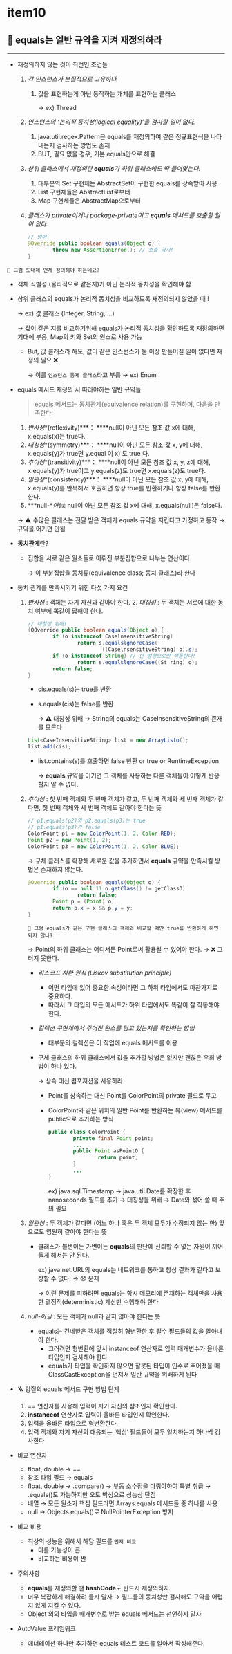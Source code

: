 # item10

## 🟰 equals는 일반 규약을 지켜 재정의하라

---

- 재정의하지 않는 것이 최선인 조건들
    1. *각 인스턴스가 본질적으로 고유하다.*
        1. 값을 표현하는게 아닌 동작하는 개체를 표현하는 클래스

           → ex) Thread

    2. *인스턴스의 ‘논리적 동치성(logical equality)’을 검사할 일이 없다.*
        1. java.util.regex.Pattern은 equals를 재정의하여 같은 정규표현식을 나타내는지 검사하는 방법도 존재
        2. BUT, 필요 없을 경우, 기본 equals만으로 해결
    3. *상위 클래스에서 재정의한 **equals**가 하위 클래스에도 딱 들어맞는다.*
        1. 대부분의 Set 구현체는 AbstractSet이 구현한 equals를 상속받아 사용
        2. List 구현체들은 AbstractList로부터
        3. Map 구현체들은 AbstractMap으로부터
    4. *클래스가 private이거나 package-private이고 **equals** 메서드를 호출할 일이 없다.*

        ```java
        // 방어
        @Override public boolean equals(Object o) {
        		throw new AssertionError(); // 호출 금지!
        }
        ```


`🤔 그럼 도대체 언제 정의해야 하는데요?`

- 객체 식별성 (물리적으로 같은지)가 아닌 논리적 동치성을 확인해야 함
+ 상위 클래스의 equals가 논리적 동치성을 비교하도록 재정의되지 않았을 때 !

  → ex) 값 클래스 (Integer, String, …)

  → 값이 같은 지를 비교하기위해 equals가 논리적 동치성을 확인하도록 재정의하면
  기대에 부응, Map의 키와 Set의 원소로 사용 가능

    - But, 값 클래스라 해도, 값이 같은 인스턴스가 둘 이상 만들어질 일이 없다면 재정의 필요 ❌

      → 이를 `인스턴스 통제 클래스`라고 부름
      → ex) Enum


- equals 메서드 재정의 시 따라야하는 일반 규약들

  > equals 메서드는 동치관계(equivalence relation)를 구현하며, 다음을 만족한다.
  >
    1. *반사성**(reflexivity)***： ****null이 아닌 모든 참조 값 x에 대해, x.equals(x)는 true다.
    2. *대칭성**(symmetry)***： ****null이 아닌 모든 참조 값 x, y에 대해, x.equals(y)가 true면 y.equal 이 x) 도 true 다.
    3. *추이성**(transitivity)***： ****null이 아닌 모든 참조 값 x, y, z에 대해, x.equals(y)가 true이고 y.equals(z)도 true면 x.equals(z)도 true다.
    4. *일관성**(consistency)***： ****null이 아닌 모든 참조 값 x, y에 대해, x.equals(y)를 반복해서 호출하면 항상 true를 반환하거나 항상 false를 반환한다.
    5. ***null-**아님*: null이 아닌 모든 참조 값 x에 대해, x.equals(null)은 false다.

  → ⚠️ 수많은 클래스는 전달 받은 객체가 equals 규약을 지킨다고 가정하고 동작
  → 규약을 어기면 안됨

- **동치관계**란?
    - 집합을 서로 같은 원소들로 이뤄진 부분집합으로 나누는 연산이다

      → 이 부분집합을 동치류(equivalence class; 동치 클래스)라 한다

- 동치 관계를 만족시키기 위한 다섯 가지 요건
    1. *반사성*
       : 객체는 자기 자신과 같아야 한다.
       2. *대칭성*
       : 두 객체는 서로에 대한 동치 여부에 똑같이 답해야 한다.

        ```java
        // 대칭성 위배!
        (QOverride public boolean equals(Object o) {
        		if (o instanceof CaselnsensitiveString)
        				return s.equalslgnoreCase(
        						((CaselnsensitiveString) o).s);
        		if (o instanceof String) // 한 방향으로만 작동한다!
        				return s.equalslgnoreCase((St ring) o);
        		return false;
        }
        ```

        - cis.equals(s)는 true를 반환
        - s.equals(cis)는 false를 반환

          → ⚠️ 대칭성 위배
          → String의 equals는 CaseInsensitiveString의 존재를 모른다

        ```java
        List<CaseInsensitiveString> list = new ArrayListo();
        list.add(cis);
        ```
        
        - list.contains(s)를 호출하면 false 반환 or true or RuntimeException
            
            → **equals** 규약을 어기면 그 객체를 사용하는 다른 객체들이 어떻게 반응할지 알 수 없다.
            
    3. *추이성*
    : 첫 번째 객체와 두 번째 객체가 같고, 두 번째 객체와 세 번째 객체가 같다면, 
    첫 번째 객체와 세 번째 객체도 같아야 한다는 뜻
        
        ```java
        // p1.equals(p2)와 p2.equals(p3)는 true
        // p1.equals(p3)가 false
        ColorPoint pl = new ColorPoint(1, 2, Color.RED);
        Point p2 = new Point(1, 2);
        ColorPoint p3 = new ColorPoint(1, 2, Color.BLUE);
        ```
        
        → 구체 클래스를 확장해 새로운 값을 추가하면서 **equals** 규약을 만족시킬 방법은 존재하지 않는다.
        
        ```java
        @Override public boolean equals(Object o) {
        		if (o == null 11 o.getClass() != getClassO)
        				return false;
        		Point p = (Point) o;
        		return p.x = x && p.y = y;
        }
        ```
        
        `🤔 그럼 equals가 같은 구현 클래스의 객체와 비교할 때만 true를 반환하게 하면 되지 않나?`
        
        → Point의 하위 클래스는 어디서든 Point로써 활용될 수 있어야 한다.
        → ❌ 그러지 못한다. 
        
        - *리스코프 치환 원칙 (Liskov substitution principle)*
            - 어떤 타입에 있어 중요한 속성이라면 그 하위 타입에서도 마찬가지로 중요하다.
            - 따라서 그 타입의 모든 메서드가 하위 타입에서도 똑같이 잘 작동해야 한다.
        
        - *컬렉션 구현체에서 주어진 원소를 담고 있는지를 확인하는 방법*
            - 대부분의 컬렉션은 이 작업에 equals 메서드를 이용
        - 구체 클래스의 하위 클래스에서 값을 추가할 방법은 없지만 괜찮은 우회 방법이 하나 있다.
            
            → 상속 대신 컴포지션을 사용하라
            
            - Point를 상속하는 대신 Point를 ColorPoint의 private 필드로 두고
            - ColorPoint와 같은 위치의 일반 Point를 반환하는 뷰(view) 메서드를 public으로 추가하는 방식
                
                ```java
                public class ColorPoint {
                		private final Point point;
                		...
                		public Point asPointO {
                				return point;
                		}
                		...
                }
                ```
                
                ex) java.sql.Timestamp
                → java.util.Date를 확장한 후 nanoseconds 필드를 추가
                → 대칭성을 위배
                → Date와 섞어 쓸 때 주의 필요
                
    4. *일관성*
    : 두 객체가 같다면 (어느 하나 혹은 두 객체 모두가 수정되지 않는 한) 
    앞으로도 영원히 같아야 한다는 뜻
        - 클래스가 불변이든 가변이든 **equals**의 판단에 신뢰할 수 없는 자원이 끼어들게 해서는 안 된다.

            ex) java.net.URL의 equals는 네트워크를 통하고 항상 결과가 같다고 보장할 수 없다.
            → 😧 문제
            
            → 이런 문제를 피하려면 equals는 항시 메모리에 존재하는 객체만을 사용한 결정적(deterministic) 계산만 수행해야 한다
            
    5. *null-아님*
    : 모든 객체가 null과 같지 않아야 한다는 뜻
        - equals는 건네받은 객체를 적절히 형변환한 후 필수 필드들의 값을 알아내야 한다.
            - 그러려면 형변환에 앞서 instanceof 연산자로 입력 매개변수가 올바른 타입인지 검사해야 한다
            - equals가 타입을 확인하지 않으면 잘못된 타입이 인수로 주어졌을 때 
            ClassCastException을 던져서 일반 규약을 위배하게 된다

- 🪜 양질의 equals 메서드 구현 방법 단계
    1. == 연산자를 사용해 입력이 자기 자신의 참조인지 확인한다.
    2. **instanceof** 연산자로 입력이 올바른 타입인지 확인한다.
    3. 입력을 올바른 타입으로 형변환한다.
    4. 입력 객체와 자기 자신의 대응되는 ‘핵심’ 필드들이 모두 일치하는지 하나씩 검사한다

- 비교 연산자
    - float, double → ==
    - 참조 타입 필드 → equals
    - float, double → .compare()
      → 부동 소수점을 다뤄야하여 특별 취급
      → .equals()도 가능하지만 오토 박싱으로 성능상 단점
    - 배열 → 모든 원소가 핵심 필드라면 Arrays.equals 메서드들 중 하나를 사용
    - null → Objects.equals()로 NullPointerException 방지

- 비교 비용
    - 최상의 성능을 위해서 해당 필드를 `먼저 비교`
        - 다를 가능성이 큰
        - 비교하는 비용이 싼

- 주의사항
    - **equals**를 재정의할 땐 **hashCode**도 반드시 재정의하자
    - 너무 복잡하게 해결하려 들지 말자
      → 필드들의 동치성만 검사해도 규약을 어렵지 않게 지킬 수 있다.
    - Object 외의 타입을 매개변수로 받는 equals 메서드는 선언하지 말자

- AutoValue 프레임워크
    - 애너테이션 하나만 추가하면 equals 테스트 코드를 알아서 작성해준다.